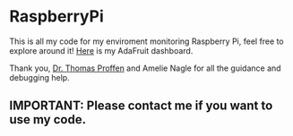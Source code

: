 # RaspberryPi

This is all my code for my enviroment monitoring Raspberry Pi, feel free to explore around it! <a href= "https://io.adafruit.com/Thuviksa/dashboards/weather-monitor">Here</a> is my AdaFruit dashboard.

Thank you, <a href= "https://github.com/tproffen">Dr. Thomas Proffen</a> and Amelie Nagle for all the guidance and debugging help.

<h2 color= "Red">IMPORTANT: Please contact me if you want to use my code.</h2>